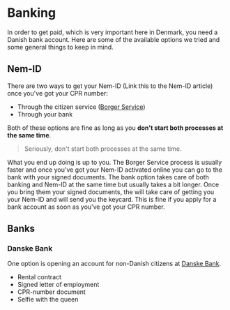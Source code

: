 # Banking

In order to get paid, which is very important here in Denmark, you need a Danish bank account. Here are some of the available options we tried and some general things to keep in mind.

## Nem-ID

There are two ways to get your Nem-ID (Link this to the Nem-ID article) once you've got your CPR number:
- Through the citizen service ([Borger Service](https://www.nemid.nu/dk-en/get_started/request_nemid/))
- Through your bank

Both of these options are fine as long as you **don't start both processes at the same time**. 

> Seriously, don't start both processes at the same time.

What you end up doing is up to you. The Borger Service process is usually faster and once you've got your Nem-ID activated online you can go to the bank with your signed documents.
The bank option takes care of both banking and Nem-ID at the same time but usually takes a bit longer. Once you bring them your signed documents, the will take care of getting you your Nem-ID and will send you the keycard. This is fine if you apply for a bank account as soon as you've got your CPR number.

## Banks

### Danske Bank

One option is opening an account for non-Danish citizens at [Danske Bank](https://danskebank.dk/en/personal/become-a-customer). 

- Rental contract
- Signed letter of employment
- CPR-number document
- Selfie with the queen

